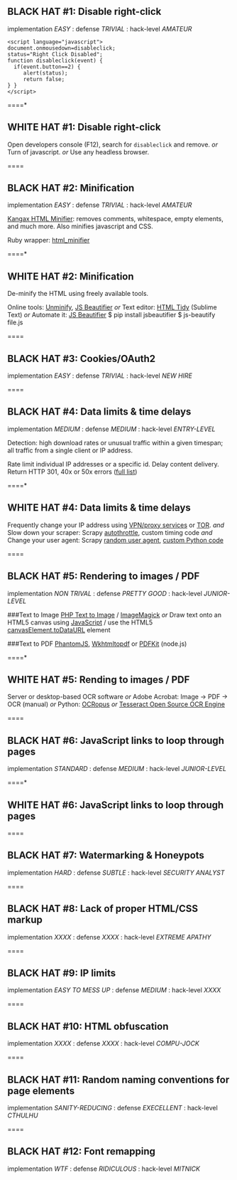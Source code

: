 ## BLACK HAT #1: Disable right-click
implementation *EASY* : defense *TRIVIAL* : hack-level *AMATEUR*

    <script language="javascript">
    document.onmousedown=disableclick;
    status="Right Click Disabled";
    function disableclick(event) {
      if(event.button==2) {
         alert(status);
         return false;    
    } }
    </script>

====*

## WHITE HAT #1: Disable right-click
Open developers console (F12), search for `disableclick` and remove.
_or_
Turn of javascript.
_or_
Use any headless browser.

====
## BLACK HAT #2: Minification
implementation *EASY* : defense *TRIVIAL* : hack-level *AMATEUR*

[Kangax HTML Minifier](https://github.com/kangax/html-minifier): removes comments, whitespace, empty elements, and much more. Also minifies javascript and CSS.

Ruby wrapper: [html_minifier](https://github.com/stereobooster/html_minifier)


====*

## WHITE HAT #2: Minification
De-minify the HTML using freely available tools.

Online tools: [Unminify](http://unminify.com/), [JS Beautifier]()
_or_
Text editor: [HTML Tidy](https://github.com/welovewordpress/SublimeHtmlTidy) (Sublime Text)
_or_
Automate it: [JS Beautifier](https://github.com/beautify-web/js-beautify)
    $ pip install jsbeautifier
    $ js-beautify file.js

====
## BLACK HAT #3: Cookies/OAuth2
implementation *EASY* : defense *TRIVIAL* : hack-level *NEW HIRE*

====
## BLACK HAT #4: Data limits & time delays
implementation *MEDIUM* : defense *MEDIUM* : hack-level *ENTRY-LEVEL*

Detection: high download rates or unusual traffic within a given timespan; all traffic from a single client or IP address.

Rate limit individual IP addresses or a specific id.
Delay content delivery.
Return HTTP 301, 40x or 50x errors ([full list](http://www.w3.org/Protocols/rfc2616/rfc2616-sec10.html))


====*

## WHITE HAT #4: Data limits & time delays
Frequently change your IP address using [VPN/proxy services](http://robertwdempsey.com/hma) or [TOR](https://www.torproject.org/).
_and_
Slow down your scraper: Scrapy [autothrottle](http://doc.scrapy.org/en/latest/topics/autothrottle.html), custom timing code
_and_
Change your user agent: Scrapy [random user agent](https://github.com/cnu/scrapy-random-useragent), [custom Python code](http://stackoverflow.com/questions/24226781/changing-user-agent-in-python-3-for-urrlib-urlopen)

====
## BLACK HAT #5: Rendering to images / PDF
implementation *NON TRIVAL* : defense *PRETTY GOOD* : hack-level *JUNIOR-LEVEL*

###Text to Image
[PHP Text to Image](https://www.daftlogic.com/projects-text-to-image.htm) / [ImageMagick](http://www.imagemagick.org/script/index.php)
_or_
Draw text onto an HTML5 canvas using [JavaScript](http://jsfiddle.net/JUWrV/) / use the HTML5 [canvasElement.toDataURL](http://stackoverflow.com/questions/27552969/convert-text-to-canvas-image-preserving-formatting) element

###Text to PDF
[PhantomJS](http://phantomjs.org/), [Wkhtmltopdf](http://wkhtmltopdf.org/) or [PDFKit](http://pdfkit.org/)  (node.js)

====*

## WHITE HAT #5: Rending to images / PDF

Server or desktop-based OCR software
_or_
Adobe Acrobat: Image -> PDF -> OCR (manual)
_or_
Python: [OCRopus](https://github.com/tmbdev/ocropy)
_or_
[Tesseract Open Source OCR Engine](https://github.com/tesseract-ocr/tesseract)


====
## BLACK HAT #6: JavaScript links to loop through pages
implementation *STANDARD* : defense *MEDIUM* : hack-level *JUNIOR-LEVEL*


====*

## WHITE HAT #6: JavaScript links to loop through pages



====
## BLACK HAT #7: Watermarking & Honeypots
implementation *HARD* : defense *SUBTLE* : hack-level *SECURITY ANALYST*

====
## BLACK HAT #8: Lack of proper HTML/CSS markup 
implementation *XXXX* : defense *XXXX* : hack-level *EXTREME APATHY*

====
## BLACK HAT #9: IP limits
implementation *EASY TO MESS UP* : defense *MEDIUM* : hack-level *XXXX*

====
## BLACK HAT #10: HTML obfuscation
implementation *XXXX* : defense *XXXX* : hack-level *COMPU-JOCK*

====
## BLACK HAT #11: Random naming conventions for page elements 
implementation *SANITY-REDUCING* : defense *EXECELLENT* : hack-level *CTHULHU*

====
## BLACK HAT #12: Font remapping
implementation *WTF* : defense *RIDICULOUS* : hack-level *MITNICK*

